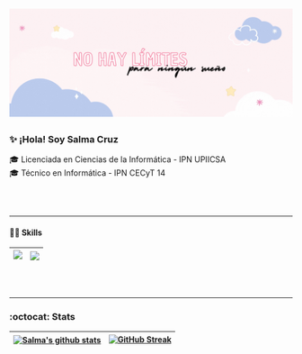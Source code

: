 <h1 align="center">
   <img src="https://github.com/SalmaCzSz/SalmaCzSz/blob/main/header.jpg" width="100%" height="15%">
</h1>

### :sparkles: ¡Hola! Soy Salma Cruz
🎓 Licenciada en Ciencias de la Informática - IPN UPIICSA  
🎓 Técnico en Informática - IPN CECyT 14  

<br><br>

___
#### 👩‍💻 Skills
|<a href="https://skillicons.dev"><img src="https://skillicons.dev/icons?i=bitbucket,bootstrap,c,cpp,css,eclipse,git,github,idea,html,java,maven,mysql,php,postman,spring,vscode,vue"/></a>|<a href="https://github.com/anuraghazra/github-readme-stats"><img align="center" src="https://github-readme-stats.vercel.app/api/top-langs/?username=salmaczsz&layout=compact&theme=buefy&hide_border=true" /></a>|
| ------------- | ------------- |

<br><br>
___
### :octocat: Stats
|<a href="https://github.com/anuraghazra/github-readme-stats"><img align="center" src="https://github-readme-stats.vercel.app/api?username=salmaczsz&show_icons=true&include_all_commits=true&theme=buefy&hide_border=true&rank_icon=github" alt="Salma's github stats" /></a>|<a href="https://git.io/streak-stats"><img src="https://streak-stats.demolab.com?user=SalmaCzSz&theme=tokyonight-duo&hide_border=true&locale=es" alt="GitHub Streak" /></a>|
| ------------- | ------------- |
